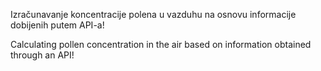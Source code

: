 Izračunavanje koncentracije polena u vazduhu na osnovu informacije dobijenih putem API-a!

Calculating pollen concentration in the air based on information obtained through an API!
